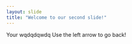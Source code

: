 ```yaml
---
layout: slide
title: "Welcome to our second slide!"
---
```

Your wqdqdqwdq
Use the left arrow to go back!
